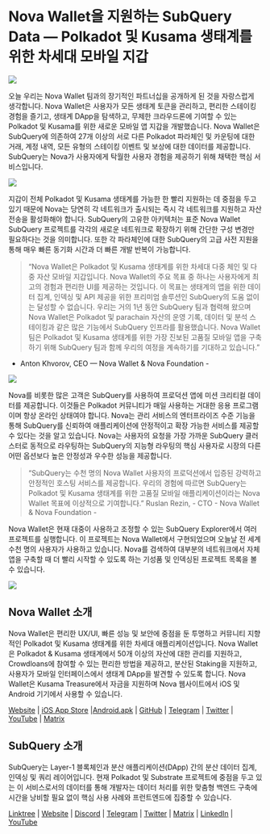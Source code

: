 # Nova Wallet을 지원하는 SubQuery Data — Polkadot 및 Kusama 생태계를 위한 차세대 모바일 지갑

![](https://miro.medium.com/max/1400/1*0HRq9OTOIIvv3Hfz9hE23A.jpeg)

오늘 우리는 Nova Wallet 팀과의 장기적인 파트너십을 공개하게 된 것을 자랑스럽게 생각합니다. Nova Wallet은 사용자가 모든 생태계 토큰을 관리하고, 편리한 스테이킹 경험을 즐기고, 생태계 DApp을 탐색하고, 무제한 크라우드론에 기여할 수 있는 Polkadot 및 Kusama를 위한 새로운 모바일 앱 지갑을 개발했습니다. Nova Wallet은 SubQuery에 의존하여 27개 이상의 서로 다른 Polkadot 파라체인 및 카운팅에 대한 거래, 계정 내역, 모든 유형의 스테이킹 이벤트 및 보상에 대한 데이터를 제공합니다. SubQuery는 Nova가 사용자에게 탁월한 사용자 경험을 제공하기 위해 채택한 핵심 서비스입니다.

![](https://miro.medium.com/max/1200/1*5JlnAgpO79q3ayc4oAHD6g.gif)

지갑이 전체 Polkadot 및 Kusama 생태계를 가능한 한 빨리 지원하는 데 중점을 두고 있기 때문에 Nova는 당연히 각 네트워크가 출시되는 즉시 각 네트워크를 지원하고 자산 전송을 활성화해야 합니다. SubQuery의 고유한 아키텍처는 표준 Nova Wallet SubQuery 프로젝트를 각각의 새로운 네트워크로 확장하기 위해 간단한 구성 변경만 필요하다는 것을 의미합니다.  또한 각 파라체인에 대한 SubQuery의 고급 사전 지원을 통해 매우 빠른 동기화 시간과 더 빠른 개발 반복이 가능합니다.
> “Nova Wallet은 Polkadot 및 Kusama 생태계를 위한 차세대 다중 체인 및 다중 자산 모바일 지갑입니다. Nova Wallet의 주요 목표 중 하나는 사용자에게 최고의 경험과 편리한 UI를 제공하는 것입니다. 이 목표는 생태계의 앱을 위한 데이터 집계, 인덱싱 및 API 제공을 위한 프리미엄 솔루션인 SubQuery의 도움 없이는 달성할 수 없습니다. 우리는 거의 1년 동안 SubQuery 팀과 협력해 왔으며 Nova Wallet은 Polkadot 및 parachain 자산의 운영 기록, 데이터 및 분석 스테이킹과 같은 많은 기능에서 SubQuery 인프라를 활용했습니다. Nova Wallet 팀은 Polkadot 및 Kusama 생태계를 위한 가장 진보된 고품질 모바일 앱을 구축하기 위해 SubQuery 팀과 함께 우리의 여정을 계속하기를 기대하고 있습니다.”

- Anton Khvorov, CEO — Nova Wallet & Nova Foundation -


![](https://miro.medium.com/max/1400/1*cq6Yyz2LTRul_5TUd9CeqA.png)



Nova를 비롯한 많은 고객은 SubQuery를 사용하여 프로덕션 앱에 미션 크리티컬 데이터를 제공합니다. 이것들은 Polkadot 커뮤니티가 매일 사용하는 거대한 응용 프로그램이며 항상 온라인 상태여야 합니다. Nova는 관리 서비스의 엔터프라이즈 수준 기능을 통해 SubQuery를 신뢰하여 애플리케이션에 안정적이고 확장 가능한 서비스를 제공할 수 있다는 것을 알고 있습니다. Nova는 사용자의 요청을 가장 가까운 SubQuery 클러스터로 동적으로 라우팅하는 SubQuery의 지능형 라우팅의 핵심 사용자로 시장의 다른 어떤 옵션보다 높은 안정성과 우수한 성능을 제공합니다.
> “SubQuery는 수천 명의 Nova Wallet 사용자의 프로덕션에서 입증된 강력하고 안정적인 호스팅 서비스를 제공합니다. 우리의 경험에 따르면 SubQuery는 Polkadot 및 Kusama 생태계를 위한 고품질 모바일 애플리케이션이라는 Nova Wallet 목표에 이상적으로 기여합니다.” Ruslan Rezin, - CTO - Nova Wallet & Nova Foundation -

Nova Wallet은 현재 대중이 사용하고 조정할 수 있는 SubQuery Explorer에서 여러 프로젝트를 실행합니다. 이 프로젝트는 Nova Wallet에서 구현되었으며 오늘날 전 세계 수천 명의 사용자가 사용하고 있습니다. Nova를 검색하여 대부분의 네트워크에서 자체 앱을 구축할 때 더 빨리 시작할 수 있도록 하는 기성품 및 인덱싱된 프로젝트 목록을 볼 수 있습니다.

![](https://miro.medium.com/max/1400/1*8eX2c8rcICZtsJPqcoYJUw.png)

## Nova Wallet 소개

Nova Wallet은 편리한 UX/UI, 빠른 성능 및 보안에 중점을 둔 투명하고 커뮤니티 지향적인 Polkadot 및 Kusama 생태계를 위한 차세대 애플리케이션입니다. Nova Wallet은 Polkadot & Kusama 생태계에서 50개 이상의 자산에 대한 관리를 지원하고, Crowdloans에 참여할 수 있는 편리한 방법을 제공하고, 분산된 Staking을 지원하고, 사용자가 모바일 인터페이스에서 생태계 DApp을 발견할 수 있도록 합니다. Nova Wallet은 Kusama Treasure에서 자금을 지원하며 Nova 웹사이트에서 iOS 및 Android 기기에서 사용할 수 있습니다.

[Website](https://novawallet.io/) | [iOS App Store](https://novawallet.io/) |[Android.apk](https://github.com/nova-wallet/nova-wallet-android-releases/releases) |  [GitHub](https://github.com/nova-wallet/)  |  [Telegram](https://t.me/novawallet)  |  [Twitter](https://twitter.com/NovaWalletApp) |  [YouTube](https://www.youtube.com/channel/UChoQr3YPETJKKVvhQ0AfV6A) | [Matrix](https://matrix.to/#/#nova-wallet:matrix.org)

## SubQuery 소개

SubQuery는 Layer-1 블록체인과 분산 애플리케이션(DApp) 간의 분산 데이터 집계, 인덱싱 및 쿼리 레이어입니다. 현재 Polkadot 및 Substrate 프로젝트에 중점을 두고 있는 이 서비스로서의 데이터를 통해 개발자는 데이터 처리를 위한 맞춤형 백엔드 구축에 시간을 낭비할 필요 없이 핵심 사용 사례와 프런트엔드에 집중할 수 있습니다.

[Linktree](https://linktr.ee/subquerynetwork) | [Website](https://subquery.network/) | [Discord](https://discord.com/invite/78zg8aBSMG) | [Telegram](https://t.me/subquerynetwork) | [Twitter](https://twitter.com/subquerynetwork) | [Matrix](https://matrix.to/#/#subquery:matrix.org) | [LinkedIn](https://www.linkedin.com/company/subquery) | [YouTube](https://www.youtube.com/channel/UCi1a6NUUjegcLHDFLr7CqLw)
